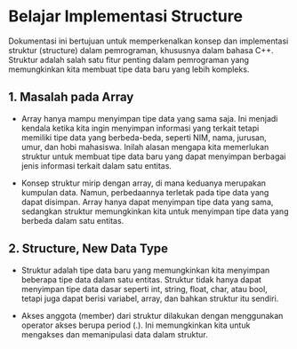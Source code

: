 # Belajar Implementasi Structure

Dokumentasi ini bertujuan untuk memperkenalkan konsep dan implementasi struktur (structure) dalam pemrograman, khususnya dalam bahasa C++. Struktur adalah salah satu fitur penting dalam pemrograman yang memungkinkan kita membuat tipe data baru yang lebih kompleks.

## 1. Masalah pada Array

- Array hanya mampu menyimpan tipe data yang sama saja. Ini menjadi kendala ketika kita ingin menyimpan informasi yang terkait tetapi memiliki tipe data yang berbeda-beda, seperti NIM, nama, jurusan, umur, dan hobi mahasiswa. Inilah alasan mengapa kita memerlukan struktur untuk membuat tipe data baru yang dapat menyimpan berbagai jenis informasi terkait dalam satu entitas.

- Konsep struktur mirip dengan array, di mana keduanya merupakan kumpulan data. Namun, perbedaannya terletak pada tipe data yang dapat disimpan. Array hanya dapat menyimpan tipe data yang sama, sedangkan struktur memungkinkan kita untuk menyimpan tipe data yang berbeda dalam satu entitas.

## 2. Structure, New Data Type

- Struktur adalah tipe data baru yang memungkinkan kita menyimpan beberapa tipe data dalam satu entitas. Struktur tidak hanya dapat menyimpan tipe data dasar seperti int, string, float, char, atau bool, tetapi juga dapat berisi variabel, array, dan bahkan struktur itu sendiri.

- Akses anggota (member) dari struktur dilakukan dengan menggunakan operator akses berupa period (.). Ini memungkinkan kita untuk mengakses dan memanipulasi data dalam struktur.
